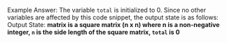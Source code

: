 Example Answer:
The variable `total` is initialized to 0. Since no other variables are affected by this code snippet, the output state is as follows:
Output State: **matrix is a square matrix (n x n) where n is a non-negative integer, `n` is the side length of the square matrix, `total` is 0**